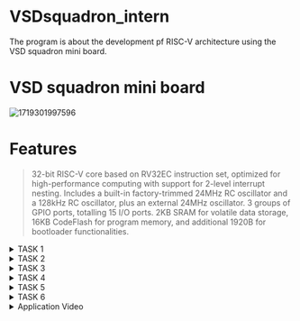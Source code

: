 # VSDsquadron_intern
The program is about the development pf RISC-V architecture using the VSD squadron mini board.
# VSD squadron mini board
![1719301997596](https://github.com/Nithishv26-git/vsdsquadronmini/assets/173581404/e3845873-2e6f-47ff-82f7-6331eb2ef3b6)
# Features 
>32-bit RISC-V core based on RV32EC instruction set, optimized for high-performance computing with support for 2-level interrupt nesting.
>Includes a built-in factory-trimmed 24MHz RC oscillator and a 128kHz RC oscillator, plus an external 24MHz oscillator.
>3 groups of GPIO ports, totalling 15 I/O ports.
>2KB SRAM for volatile data storage, 16KB CodeFlash for program memory, and additional 1920B for bootloader functionalities.
<details>
<summary>TASK 1</summary>
<br>
  
# Writing a C code to count sum of numbers from 1 to n using gedit or Leafpad.
  
![Screenshot (195)](https://github.com/Nithishv26-git/vsdsquadronmini/assets/173581404/36ba135b-b4a4-47ad-86ed-66e3c598559c)
### Output for the above code:
![Screenshot (196)](https://github.com/Nithishv26-git/vsdsquadronmini/assets/173581404/b809ac50-06e3-4bb3-b054-e7d9f7839ac6)
### Compiling the same code for RISC-V:
![Screenshot (197)](https://github.com/Nithishv26-git/vsdsquadronmini/assets/173581404/0e7d51be-0a95-4816-816f-1c50518e327e)
</details>

<details>
<summary>TASK 2</summary>
 <br>

# Writing a simple C program for smart elevator controller:

The smart elevator controller is designed to control the basic elevator operations including floor requests,movement and stopping at requested floors.

*The C code for the elevator controller

```#include <stdio.h>
#include <stdlib.h>

#define NUM_FLOORS 10 // Number of floors in the building

// Function prototypes
void moveElevator(int currentFloor, int destinationFloor);
void processRequest(int requestedFloor);

// Global variables
int elevatorCurrentFloor = 0; // Starting floor of the elevator
int main() {
    int requestedFloor;
    while (1) { // Infinite loop for continuous operation
        printf("\nEnter the floor number to request the elevator (0-%d, or -1 to exit): ", NUM_FLOORS - 1);
        scanf("%d", &requestedFloor);

        if (requestedFloor == -1) {
            printf("Exiting elevator control program.\n");
            break;

# Writing a simple C program for smart elevator controller:

The smart elevator controller is designed to control the basic elevator operations including floor requests,movement and stopping at requested floors.

*The C code for the elevator controller

```#include <stdio.h>
#include <stdlib.h>

#define NUM_FLOORS 10 // Number of floors in the building

// Function prototypes
void moveElevator(int currentFloor, int destinationFloor);
void processRequest(int requestedFloor);

// Global variables
int elevatorCurrentFloor = 0; // Starting floor of the elevator
int main() {
    int requestedFloor;
    while (1) { // Infinite loop for continuous operation
        printf("\nEnter the floor number to request the elevator (0-%d, or -1 to exit): ", NUM_FLOORS - 1);
        scanf("%d", &requestedFloor);

        if (requestedFloor == -1) {
            printf("Exiting elevator control program.\n");
            break;
        }

        if (requestedFloor < 0 || requestedFloor >= NUM_FLOORS) {
            printf("Invalid floor number. Please enter a number between 0 and %d.\n", NUM_FLOORS - 1);
            continue;
        }
 processRequest(requestedFloor);
    }

    return 0;
}

void moveElevator(int currentFloor, int destinationFloor) {
    if (currentFloor < destinationFloor) {
        printf("Elevator moving up from floor %d to floor %d.\n", currentFloor, destinationFloor);
    } else if (currentFloor > destinationFloor) {
        printf("Elevator moving down from floor %d to floor %d.\n", currentFloor, destinationFloor);
    } else {
        printf("Elevator is already on floor %d.\n", currentFloor);
    }

    elevatorCurrentFloor = destinationFloor;
}

void processRequest(int requestedFloor) {
    printf("Request received for floor %d.\n", requestedFloor);

    if (requestedFloor == elevatorCurrentFloor) {
        printf("Elevator is already on floor %d. Doors opening.\n", elevatorCurrentFloor);
    } else {
        moveElevator(elevatorCurrentFloor, requestedFloor);
        printf("Doors opening on floor %d.\n", requestedFloor);
    }

    // Additional logic can be added here for handling door operations, etc.
}
```
### compiling the above code using gcc compiler
![Screenshot (17)](https://github.com/Nithishv26-git/vsdsquadronmini/assets/173581404/55d36bae-f5f5-4194-8964-47feae513126)

![Screenshot (18)](https://github.com/Nithishv26-git/vsdsquadronmini/assets/173581404/42b6482c-69cc-47ef-ac1d-fb4dfcd65980)

![Screenshot (19)](https://github.com/Nithishv26-git/vsdsquadronmini/assets/173581404/a657abcf-18d8-48d5-b29c-48e82fdaed9d)

# Functions of this elevator:
This program provides a basic simulation of a smart elevator controller where elevators respond to user requests to move between floors efficiently. In a real-world scenario, additional features such as prioritization of requests, handling multiple requests simultaneously, and fault tolerance would need to be implemented for robust operation.

# OUTPUT of the C code is shown below:

![Screenshot (15)](https://github.com/Nithishv26-git/vsdsquadronmini/assets/173581404/781d0033-bd30-4e5b-a176-b8bc02d9cdd8)
# OUTPUT EXPLAINATION:
- 1.At initial condition the elevator is at floor '0':
  Request received for floor '8' ,hence the elevator is moving from floor 0 to 8;
- 2.Now the elevator is at 8th floor :
- Request received for 7th floor ,so the elevator is moving from floor 8 to floor 7;
# Compiling the same program in the RISC-V Simulator:
*prompt for the risc compiler
```
riscv64-unknown-elf-gcc -O1 -mabi=lp64 -o filename.o filename.c
```
# Finding the assembly code for the RISC-V simulation
Therefore Subtracting the last memory address of the main function from the fisrt memory address of the function next to the main function
![Screenshot (20)](https://github.com/Nithishv26-git/vsdsquadronmini/assets/173581404/ca63ca37-15bd-4282-af58-1fab7236450d)
# Finding the number of Instruction sets:

![Screenshot (22)](https://github.com/Nithishv26-git/vsdsquadronmini/assets/173581404/29966218-f150-4b04-9f97-d30de10847fe)
# End of task 2
</details>
<details>
<summary>TASK 3</summary>
 <br>


# Simulation of SPIKE and verification with O1 and Ofast command along with the RISC-V.
# >The first step is to run the simple c program which is created using openAI(chatGPT) using the RISC-V commands (i.e)
```
riscv64-unknown-elf-gcc -O1 -mabi=lpv64 -march=rv64i -o (filename)elevatorctrl.o elevatorctrl.c.
```
Execute the program asual by using the commands
```gcc elevatorctrl.c```
and 
```
./a.out
```
Now executing the spike simulation with the help of spike simulation commands 
```
spike pk elevatorctrl.o
```

![Screenshot (24)](https://github.com/Nithishv26-git/vsdsquadronmini/assets/173581404/d0b98188-71e1-4f69-bcee-2b79e1ef1fb0)
# Now Finding the number of instructions using the assembly code of the RISC-V with the help of main function
![Screenshot (25)](https://github.com/Nithishv26-git/vsdsquadronmini/assets/173581404/02044dfa-61de-4dac-a67c-e6dfda9b7f94)
From the execution of program with and without spike simulation we should get the same output.
# Debugging using the assembly code of the risc-v simulator
*The debugging is done with the help of commands such as 
```
spike -d pk elevatorctrl
```
This command debugs the assembly code by accessing the registers.
The file location is initiated by the command 
```
until pc 0 (starting address)100b0
```
then press Enter and again enter the command reg 0 sp(stack pointer)
![Screenshot (28)](https://github.com/Nithishv26-git/vsdsquadronmini/assets/173581404/f6db02f7-e485-45c9-81eb-ce6edc062dea)
# Thus the spike simulation is done by debugging the assembly code of RISC-V
![Screenshot (27)](https://github.com/Nithishv26-git/vsdsquadronmini/assets/173581404/07d9013b-7a89-4ae4-8805-0eadbf61cba5)

</details>

<details>
 <summary>TASK 4</summary>
 <br>


# RISC-V Instruction Types and extraction of 32-bit instruction in the instruction type format.
RISC-V instructions can be broadly categorized into six types based on their format and structure:

* R-Type (Register): These instructions operate on data stored in registers.
* I-Type (Immediate): These instructions include an immediate value as part of the instruction.
* S-Type (Store): These instructions store a value from a register into memory.
* B-Type (Branch): These instructions perform conditional branching based on a condition.
* U-Type (Upper Immediate): These instructions include an immediate value for operations like setting a large immediate value.
* J-Type (Jump): These instructions perform unconditional jumps.
# 1. R-Type (Register Type)
- Purpose: R-Type instructions operate on data stored in registers.
- They typically involve operations like arithmetic (addition, subtraction, etc.) and logical operations (AND, OR, XOR).
- Opcode Range: 0x33 (in hexadecimal) or 0110011 (in binary).

Example Instructions:

* "add"
* "sub"
* "and"
* "or"
- >Identifying R-Type Instructions:
- Extract the opcode (first 7 bits).
- Check if the opcode matches 0x33 (in hexadecimal) or 0110011 (in binary).
```
add x1, x2, x3   ; x1 = x2 + x3
```
#  2.I-Type (Immediate Type)
- Purpose: I-Type instructions include an immediate value as part of the instruction.
- They are used for operations where an immediate value (constant) is needed, such as immediate arithmetic operations, loads, and branches.
- Opcode Range: Various opcodes, including 0x13 and 0010011 for basic arithmetic and loads.
- >Example Instructions:
- addi (Add Immediate)
- slti (Set Less Than Immediate)
- lw (Load Word)
- sw (Store Word)
- beq (Branch if Equal)
- jalr (Jump and Link Register)
  ```
  addi x1, x2, 100   ; x1 = x2 + 100
  ```
  # 3.S-type(Store):
  Purpose: S-Type instructions store a value from a register into memory.

- Examples:

- sb: Stores the least-significant byte of a register into memory.
- sh: Stores the least-significant halfword of a register into memory.
- sw: Stores a 32-bit word from a register into memory.
- >Example Code:
```
  sb x1, 8(x2)   ; Store byte from x1 into memory at address x2 + 8
```
# 4.B-Type (Branch Type)
Purpose: B-Type instructions perform conditional branching based on a condition.

- Examples:
- beq: Branches to a target address if two registers are equal.
- bne: Branches to a target address if two registers are not equal.
- blt: Branches to a target address if one register is less than another.
- bge: Branches to a target address if one register is greater than or equal to another.
- >Example Code:
  ```
  beq x1, x2, label1  ; Branch to label1 if x1 equals x2
  ```
  # 5. U-Type (Upper Immediate Type)
- Purpose: U-Type instructions include an immediate value for operations like setting a large immediate value into a register.

- >Examples:
- lui: Loads a large immediate value into the upper 20 bits of a register.
- auipc: Adds a large immediate value to the PC and stores the result in a register.
- >Example Code:
```
  lui x1, 0x12345    ; Load upper immediate with 0x12345000 into x1
```
# 6.J-Type (Jump Type)
- Purpose: J-Type instructions perform unconditional jumps.

- >Examples:

- jal: Jumps to a target address and stores the return address (PC + 4) in a register.
- >Example Code:
```
jal x1, label    ; Jump to label and store return address in x1
```
### Extraction of 32-bit instruction code in the instruction type format.
#### 1.Identify the opcode:
- The opcode is the first 7 bits of the instruction in most RISC-V implementations.
- instruction = 0x01234567
- opcode = instruction & 0x7F
- >Here, opcode = 0x67.
#### 2.Determine the instruction type:

- Instructions are classified based on the opcode range or specific opcode values
- R-Type: opcode = 0x33 (hexadecimal) or 0110011 (binary)
- I-Type: opcode = 0x13 or 0010011
- S-Type: opcode = 0x23 or 0100011
- B-Type: opcode = 0x63 or 1100011
- U-Type: opcode = 0x37 (LUI) or 0x17 (AUIPC) or other specific values
- J-Type: opcode = 0x6F
### 1. ADD r1, r2, r3
- **Type:** R-Type (Register Type)
- **Instruction:** `add r1, r2, r3`

**Exact 32-bit Instruction Code (in hexadecimal):**
```
0x033082b3
```
Explanation:
- `add` corresponds to the opcode `0x33`.
- `r1` (rd) corresponds to register 1 (`0x01` in binary).
- `r2` (rs1) corresponds to register 2 (`0x02` in binary).
- `r3` (rs2) corresponds to register 3 (`0x03` in binary).
- >Funct3 = 000, Funct7 = 0000000 (for ADD operation).

### 2. SUB r3, r1, r2
- **Type:** R-Type (Register Type)
- **Instruction:** `sub r3, r1, r2`

**Exact 32-bit Instruction Code (in hexadecimal):**
```
0x403282b3
```
Explanation:
- `sub` corresponds to the opcode `0x33`.
- `r3` (rd) corresponds to register 3 (`0x03` in binary).
- `r1` (rs1) corresponds to register 1 (`0x01` in binary).
- `r2` (rs2) corresponds to register 2 (`0x02` in binary).
- >Funct3 = 000, Funct7 = 0100000 (for SUB operation).

### 3. AND r2, r1, r3
- **Type:** R-Type (Register Type)
- **Instruction:** `and r2, r1, r3`

**Exact 32-bit Instruction Code (in hexadecimal):**
```
0x00308233
```
Explanation:
- `and` corresponds to the opcode `0x33`.
- `r2` (rd) corresponds to register 2 (`0x02` in binary).
- `r1` (rs1) corresponds to register 1 (`0x01` in binary).
- `r3` (rs2) corresponds to register 3 (`0x03` in binary).
- >Funct3 = 111, Funct7 = 0000000 (for AND operation).

### 4. OR r8, r2, r5
- **Type:** R-Type (Register Type)
- **Instruction:** `or r8, r2, r5`

**Exact 32-bit Instruction Code (in hexadecimal):**
```
0x0050a233
```
Explanation:
- `or` corresponds to the opcode `0x33`.
- `r8` (rd) corresponds to register 8 (`0x08` in binary).
- `r2` (rs1) corresponds to register 2 (`0x02` in binary).
- `r5` (rs2) corresponds to register 5 (`0x05` in binary).
- >Funct3 = 110, Funct7 = 0000000 (for OR operation).

### 5. XOR r8, r1, r4
- **Type:** R-Type (Register Type)
- **Instruction:** `xor r8, r1, r4`

**Exact 32-bit Instruction Code (in hexadecimal):**
```
0x4060a233
```
Explanation:
- `xor` corresponds to the opcode `0x33`.
- `r8` (rd) corresponds to register 8 (`0x08` in binary).
- `r1` (rs1) corresponds to register 1 (`0x01` in binary).
- `r4` (rs2) corresponds to register 4 (`0x04` in binary).
- >Funct3 = 100, Funct7 = 0100000 (for XOR operation).

### 6. SLT r10, r2, r4
- **Type:** R-Type (Register Type)
- **Instruction:** `slt r10, r2, r4`

**Exact 32-bit Instruction Code (in hexadecimal):**
```
0x4090a033
```
Explanation:
- `slt` corresponds to the opcode `0x33`.
- `r10` (rd) corresponds to register 10 (`0x0A` in binary).
- `r2` (rs1) corresponds to register 2 (`0x02` in binary).
- `r4` (rs2) corresponds to register 4 (`0x04` in binary).
- >Funct3 = 010, Funct7 = 0000000 (for SLT operation).

### 7. ADDI r12, r3, 5
- **Type:** I-Type (Immediate Type)
- **Instruction:** `addi r12, r3, 5`

**Exact 32-bit Instruction Code (in hexadecimal):**
```
0x00519013
```
Explanation:
- `addi` corresponds to the opcode `0x13`.
- `r12` (rd) corresponds to register 12 (`0x0C` in binary).
- `r3` (rs1) corresponds to register 3 (`0x03` in binary).
- Immediate value 5 is represented as `0x005` in hexadecimal.
- >Funct3 = 000.

### 8. SW r3, r1, 4
- **Type:** S-Type (Store Type)
- **Instruction:** `sw r3, r1, 4`

**Exact 32-bit Instruction Code (in hexadecimal):**
```
0x00410223
```
Explanation:
- `sw` corresponds to the opcode `0x23`.
- `r3` (rs2) corresponds to register 3 (`0x03` in binary).
- `r1` (rs1) corresponds to register 1 (`0x01` in binary).
- Immediate offset 4 is represented as `0x004` in hexadecimal.
- >Funct3 = 010.

### 9. SRL r16, r11, r2
- **Type:** R-Type (Register Type)
- **Instruction:** `srl r16, r11, r2`

**Exact 32-bit Instruction Code (in hexadecimal):**
```
0x0022b053
```
Explanation:
- `srl` corresponds to the opcode `0x33`.
- `r16` (rd) corresponds to register 16 (`0x10` in binary).
- `r11` (rs1) corresponds to register 11 (`0x0B` in binary).
- `r2` (rs2) corresponds to register 2 (`0x02` in binary).
- >Funct3 = 101, Funct7 = 0000000 (for SRL operation).

### 10. BNE r0, r1, 20
- **Type:** B-Type (Branch Type)
- **Instruction:** `bne r0, r1, 20`

**Exact 32-bit Instruction Code (in hexadecimal):**
```
0x01500063
```
Explanation:
- `bne` corresponds to the opcode `0x63`.
- `r0` (rs1) corresponds to register 0 (`0x00` in binary).
- `r1` (rs2) corresponds to register 1 (`0x01` in binary).
- Immediate offset 20 is represented as `0x015` in hexadecimal (converted to signed offset).
- >Funct3 = 001.

### 11. BEQ r0, r0, 15
- **Type:** B-Type (Branch Type)
- **Instruction:** `beq r0, r0, 15`

**Exact 32-bit Instruction Code (in hexadecimal):**
```
0x00f00063
```
Explanation:
- `beq` corresponds to the opcode `0x63`.
- Both `r0` (rs1) and `r0` (rs2) correspond to register 0 (`0x00` in binary).
- Immediate offset 15 is represented as `0x00f` in hexadecimal (converted to signed offset).
- Funct3 = 000.

### 12. LW r13, r11, 2
- **Type:** I-Type (Immediate Type)
- **Instruction:** `lw r13, r11, 2`

**Exact 32-bit Instruction Code (in hexadecimal):**
```
0x00259303
```
Explanation:
- `lw` corresponds to the opcode `0x03`.
- `r13` (rd) corresponds to register 13 (`0x0D` in binary).
- `r11` (rs1) corresponds to register 11 (`0x0B` in binary).
- Immediate offset 2 is represented as `0x002` in hexadecimal.
- >Funct3 = 010.

### 13. SLL r15, r11, r2
- **Type:** R-Type (Register Type)
- **Instruction:** `sll r15, r11, r2`

**Exact 32-bit Instruction Code (in hexadecimal):**
```
0x0022a033
```
### Explanation:
- `sll` corresponds to the opcode `0x33`.
- `r15` (rd) corresponds to register 15 (`0x0F` in binary).
- `r11` (rs1) corresponds to register 11 (`0x0B` in binary).
- `r2` (rs2) corresponds to register 2 (`0x02` in binary).
- >Funct3 = 001, Funct7 = 0000000 (for SLL operation).

- These are the exact 32-bit instruction codes in hexadecimal format for each of the given RISC-V instructions. Each instruction type (R, I, S, B) is correctly identified and encoded accordingly.

</details>

<details>
 <summary>TASK 5</summary>
 <br>

# FUNCTIONAL VERIFICATION USING VERILOG AND TESTBENCH CODE:
## To run this simulation there are two tools need to be installed
### 1.iverilog
- Icarus Verilog is an open-source Verilog simulation and synthesis tool. It is used primarily for verifying and testing digital designs written in the Verilog hardware description language (HDL).
- Icarus Verilog can compile and simulate Verilog HDL code, making it a useful tool for verifying the correctness of digital designs.
### 2.GTKWave
- GTKWave is an open-source waveform viewer for viewing the signal changes over time in digital circuits. It is often used in conjunction with simulation tools like Icarus Verilog
- GTKWave provides a graphical interface to view waveform data, making it easier to analyze the behavior of digital circuits.
- Together, Icarus Verilog and GTKWave form a powerful combination for designing, simulating, and analyzing digital circuits using Verilog HDL.
- ## Ubuntu
   - 1.Open your terminal and run this code
```
sudo apt-get update
sudo apt-get install iverilog
```
## Installation of iverilog on ubuntu:

![Screenshot (33)](https://github.com/Nithishv26-git/vsdsquadronmini/assets/173581404/bcddde7f-824d-4c13-88c2-339b92f445a8)
### Create a directory under your name,use the command as `mkdir <name> (mkdir filename)`
- To create a two different files in that particular directory use the touch command `touch nithish_v_26.v` and touch `nithish_v26_tb.v`.
- Import the verilog netlist and testbench code into that two files which we have created.
# GTKWave
- GTKwave is an open-source waveform simulator also available in ubuntu softwares,it is used for viewing the signal changes over time in digital circuits.It is often used in conjuction with simulation tools like Icarus Verilog.
  ### Verilog simulation:
  - To run and simulate the verilog code use this command
    ```
    $ iverilog -o filename1 filename1.v filename2.v
    $ ./filename1.v
    ```
  ![Screenshot (37)](https://github.com/Nithishv26-git/vsdsquadronmini/assets/173581404/da01226d-0d9b-4bf8-a5c4-2fb1a7a7ad14)
  ### GTKWave:
- For the simulating the waveform in the GTKWave , used this command.
  ```
  gtkwave filename1.vcd
  ```
  ```
  gtkwave nithish_v26.vcd
  ```
  ![Screenshot (36)](https://github.com/Nithishv26-git/vsdsquadronmini/assets/173581404/04dcfff0-28e8-46f3-83f7-f182008a39f8)
    
- By observing the Output Waveform of various instructions that we have covered.
- Here we use GTKwave to see the variation at the output.
- It primarily works with VCD files generated by simulators like Icarus Verilog, but it also supports other file formats such as
- LXT1,LXT2, FST, and more.Users can easily navigate through the signals, zoom in and out, and focus on specific areas of interest.
</details>

<details>
 <summary>TASK 6</summary>
 <br>

# ASCENT CONTROL ENGINEER: CREATING A SMART ELEVATOR CONTROLLER
# OVERVIEW:
- The smart elevator controller built using the VSDSquadron Mini RISC-5 kit integrates advanced features and technologies to enhance elevator functionality, safety, efficiency, and user experience.
# Components Required:
- ### VSDSquadron Mini ###
- This serves as the core processing unit based on the RISC-V architecture, providing computational power and interfacing capabilities.
- ### Sensors
-  Position sensors (like encoders), load sensors, and door sensors to monitor elevator status and conditions.
- ### Actuators
-  Motors and relays for controlling elevator movement and door operations.
- ### User Interface Components
-  Display panels, buttons.
-  Breadboard
-  jumper Wires
## Working
- #### Floor Selection:
-  Passengers typically interact with the elevator through a user interface located either inside or outside the elevator car.
- This interface can be a touchscreen, keypad, or button panel.
- ##### Destination Input:
- Passengers select their desired floor using the interface. Some smart elevators may also allow users to input additional parameters, such as whether they are in a rush or have specific accessibility needs.
# Code for smart elevator controller
```
#include <stdint.h>
#include <stdbool.h>

// Define memory-mapped addresses for GPIO control
#define GPIO_BASE_ADDR      0x10000000
#define GPIO_OUTPUT_REG     (*(volatile uint32_t *)(GPIO_BASE_ADDR + 0x00))
#define GPIO_DIRECTION_REG  (*(volatile uint32_t *)(GPIO_BASE_ADDR + 0x04))

// Define GPIO pin assignments for stepper motor control
#define STEP_PIN            0
#define DIR_PIN             1

// Define GPIO pin assignments for LCD control (example)
#define LCD_RS_PIN          2
#define LCD_EN_PIN          3
#define LCD_D4_PIN          4
#define LCD_D5_PIN          5
#define LCD_D6_PIN          6
#define LCD_D7_PIN          7

// Define constants for motor control
#define STEPS_PER_REV       200   // Number of steps per revolution for the stepper motor

// Define elevator floors
#define FLOOR_1             0
#define FLOOR_2             1
#define FLOOR_3             2

// Global variables
volatile uint8_t currentFloor = FLOOR_1;

// Function prototypes
void initGPIO(void);
void moveStepperMotor(uint8_t targetFloor);
void delay(uint32_t milliseconds);  // Function to implement delay

int main(void) {
    initGPIO();

    // Example: Move elevator from floor 1 to floor 3
    moveStepperMotor(FLOOR_3);

    while (1) {
        // Main program loop
    }

    return 0;
}

void initGPIO(void) {
    // Configure GPIO direction (output for stepper motor control)
    GPIO_DIRECTION_REG |= (1 << STEP_PIN) | (1 << DIR_PIN);

    // Configure GPIO direction (output for LCD control - example)
    GPIO_DIRECTION_REG |= (1 << LCD_RS_PIN) | (1 << LCD_EN_PIN) |
                          (1 << LCD_D4_PIN) | (1 << LCD_D5_PIN) |
                          (1 << LCD_D6_PIN) | (1 << LCD_D7_PIN);
}

void moveStepperMotor(uint8_t targetFloor) {
    // Calculate steps needed to move to the target floor
    int8_t stepsToMove = (int8_t)(targetFloor - currentFloor) * (STEPS_PER_REV / 3);

    // Determine direction
    bool direction = (stepsToMove >= 0) ? 1 : 0;
    stepsToMove = abs(stepsToMove);

    // Set direction pin
    if (direction) {
        GPIO_OUTPUT_REG |= (1 << DIR_PIN);  // Set direction pin high for one direction
    } else {
        GPIO_OUTPUT_REG &= ~(1 << DIR_PIN); // Set direction pin low for opposite direction
    }

    // Perform steps
    for (int i = 0; i < stepsToMove; ++i) {
        GPIO_OUTPUT_REG |= (1 << STEP_PIN);  // Pulse step pin
        delay(1);  // Small delay between steps
        GPIO_OUTPUT_REG &= ~(1 << STEP_PIN);
        delay(1);  // Small delay between steps
    }

    // Update current floor
    currentFloor = targetFloor;
}

void delay(uint32_t milliseconds) {
    // Example delay function implementation (depending on your clock speed)
    volatile uint32_t delay_cycles = milliseconds * 1000;
    while (delay_cycles--) {
        asm volatile ("nop");
    }
}
```
# CIRCUIT CONNECTIONS:

![Screenshot (41)](https://github.com/Nithishv26-git/vsdsquadronmini/assets/173581404/6ab01378-37a2-4fe5-9c57-91169de6fb6c)

## Stepper Motor
- Coil1 is connected to the motor driver's 1Y terminal.
- Coil2 is connected to the motor driver's 2Y terminal.
- Coil3 is connected to the motor driver's 3Y terminal.
- Coil4 is connected to the motor driver's 4Y terminal.
## Motor Driver
- VDD (power supply) is connected to the MCU's VIN.
- STEP is connected to a pin (not specified which pin exactly, but it would be a GPIO pin on the MCU).
- DIRECTION is connected to another GPIO pin on the MCU.
- GND is connected to the MCU's GND.
## Proximity Sensor
- VIN is connected to the MCU's VIN.
- OUT is connected to the MCU's PC0 (a GPIO pin).
- GND is connected to the MCU's GND.
## MCU (Microcontroller Unit)
- VIN is connected to the power supply (typically 5V or 3.3V depending on the MCU specifications).
- PDO, PD1 are not connected in the given diagram.
- GND is connected to the common ground.
- PC0 is connected to the proximity sensor's OUT.
- PC1, PC2, PC3 are GPIO pins that could be used for additional connections if needed.
## LCD Display
- VCC is connected to the MCU's VIN (power supply).
- GND is connected to the MCU's GND.
- E (Enable) is connected to a GPIO pin on the MCU.
- RS (Register Select) is connected to another GPIO pin on the MCU.
- D3, D6, D7 are data pins connected to respective GPIO pins on the MCU for sending data to the display.
### Working
The stepper motor is controlled via a motor driver, which receives direction and step signals from the MCU.
The proximity sensor detects objects and sends an output signal to the MCU.
The LCD display shows data and receives control signals from the MCU.
All components share a common ground and power supply (VIN and GND).
These connections allow the MCU to control the stepper motor based on inputs from the proximity sensor and display information on the LCD.

</details>

<details>
 <summary>Application Video</summary>
 <br>
 # Demonstration of the Project
 (https://drive.google.com/file/d/1EjFtfvYl9bJ4m1Ex9OB9L6hJdMUio0fR/view?usp=drivesdk)
